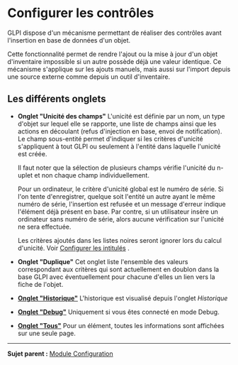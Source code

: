 Configurer les contrôles
========================

GLPI dispose d'un mécanisme permettant de réaliser des contrôles avant l'insertion en base de données d'un objet.

Cette fonctionnalité permet de rendre l'ajout ou la mise à jour d'un objet d'inventaire impossible si un autre possède déjà une valeur identique. Ce mécanisme s'applique sur les ajouts manuels, mais aussi
sur l'import depuis une source externe comme depuis un outil d'inventaire.

Les différents onglets
----------------------
-   **Onglet "Unicité des champs"**
     L'unicité est définie par un nom, un type d'objet sur lequel elle se rapporte, une liste de champs ainsi que les actions en découlant (refus d'injection en base, envoi de notification). 
     Le champ sous-entité permet d'indiquer si les critères d'unicité s'appliquent à tout GLPI ou
seulement à l'entité dans laquelle l'unicité est créée.

     Il faut noter que la sélection de plusieurs champs vérifie l'unicité du n-uplet et non chaque champ individuellement.

     Pour un ordinateur, le critère d'unicité global est le numéro de série. 
     Si l'on tente d'enregistrer, quelque soit l'entité un autre ayant le même numéro de série, l'insertion est refusée et un message d'erreur indique l'élément déjà présent en base. Par contre, si un utilisateur insère un ordinateur sans numéro de série, alors aucune vérification sur l'unicité ne sera effectuée.

     Les critères ajoutés dans les listes noires seront ignorer lors du calcul d'unicité. Voir [Configurer les intitulés](08_Module_Configuration/02_Intitulés/03_Intitulés_Général.md "La partie Général des intitulés")
.
-   **Onglet "Duplique"**
    Cet onglet liste l'ensemble des valeurs correspondant aux critères qui sont actuellement en doublon dans la base GLPI avec éventuellement pour chacune d'elles un lien vers la fiche de l'objet.

-   **[Onglet "Historique"](Les_différents_onglets/Onglet_Historique.md)**
     L'historique est visualisé depuis l'onglet *Historique*

-   **[Onglet "Debug"](Les_différents_onglets/Onglet_Debug.md)**
    Uniquement si vous êtes connecté en mode Debug.

-   **[Onglet "Tous"](Les_différents_onglets/Onglet_Tous.md)**
     Pour un élément, toutes les informations sont affichées sur une seule page.

--------
**Sujet parent :** [Module Configuration](08_Module_Configuration/01_Module_Configuration.md "Module Configuration de GLPI")

